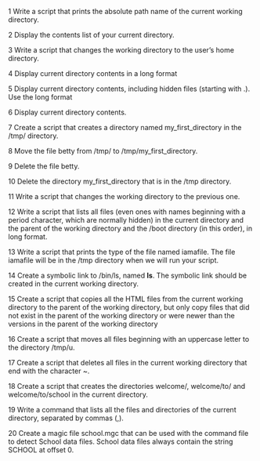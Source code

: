 1 Write a script that prints the absolute path name of the current working directory.

2 Display the contents list of your current directory.

3 Write a script that changes the working directory to the user’s home directory.

4 Display current directory contents in a long format

5 Display current directory contents, including hidden files (starting with .). Use the long format

6 Display current directory contents.

7 Create a script that creates a directory named my_first_directory in the /tmp/ directory.

8 Move the file betty from /tmp/ to /tmp/my_first_directory.

9 Delete the file betty.

10 Delete the directory my_first_directory that is in the /tmp directory.

11 Write a script that changes the working directory to the previous one.

12 Write a script that lists all files (even ones with names beginning with a period character, which are normally hidden) in the current directory and the parent of the working directory and the /boot directory (in this order), in long format.

13 Write a script that prints the type of the file named iamafile. The file iamafile will be in the /tmp directory when we will run your script.

14 Create a symbolic link to /bin/ls, named __ls__. The symbolic link should be created in the current working directory.

15 Create a script that copies all the HTML files from the current working directory to the parent of the working directory, but only copy files that did not exist in the parent of the working directory or were newer than the versions in the parent of the working directory

16 Create a script that moves all files beginning with an uppercase letter to the directory /tmp/u.

17 Create a script that deletes all files in the current working directory that end with the character ~.

18 Create a script that creates the directories welcome/, welcome/to/ and welcome/to/school in the current directory.

19 Write a command that lists all the files and directories of the current directory, separated by commas (,).

20 Create a magic file school.mgc that can be used with the command file to detect School data files. School data files always contain the string SCHOOL at offset 0.

